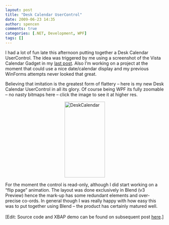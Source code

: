 ```yaml
---
layout: post
title: "Desk Calendar UserControl"
date: 2009-06-23 14:35
author: spencen
comments: true
categories: [.NET, Development, WPF]
tags: []
---
```

<P>I had a lot of fun late this afternoon putting together a Desk Calendar UserControl. The idea was triggered by me using a screenshot of the Vista Calendar Gadget in my <A href="http://blog.spencen.com/2009/06/23/codecampsa-2009.aspx">last post</A>. Also I’m working on a project at the moment that could use a nice date/calendar display and my previous WinForms attempts never looked that great.</P>
<P align=left>Believing that imitation is the greatest form of flattery – here is my new Desk Calendar UserControl in all its glory. Of course being WPF its fully zoomable – no nasty bitmaps here – click the image to see it at higher res.</P>
<P><A href="http://blog.spencen.com/images/83489-72989/DeskCalendar.png"><IMG style="BORDER-RIGHT-WIDTH: 0px; DISPLAY: block; FLOAT: none; BORDER-TOP-WIDTH: 0px; BORDER-BOTTOM-WIDTH: 0px; MARGIN-LEFT: auto; BORDER-LEFT-WIDTH: 0px; MARGIN-RIGHT: auto" title=DeskCalendar border=0 alt=DeskCalendar src="http://blog.spencen.com/images/83489-72989/DeskCalendar_thumb.png" width=128 height=240></A> </P>
<P>For the moment the control is read-only, although I did start working on a “flip page” animation. The layout was done exclusively in Blend (v3 Preview) hence the mark-up has some redundant elements and over-precise co-ords. In general though I was really happy with how easy this was to put together using Blend – the product has certainly matured well.<BR><BR>[Edit: Source code and XBAP demo can be found on subsequent post <A href="http://blog.spencen.com/2009/06/24/desk-calendar-usercontrol-ndash-source-code.aspx">here</A>.]</P>

